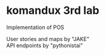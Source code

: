 # komandux 3rd lab
Implementation of POS

User stories and maps by "JAKE" \
API endpoints by "pythonistai"
